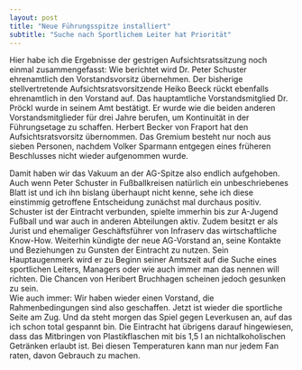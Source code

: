 ```yaml
---
layout: post
title: "Neue Führungsspitze installiert"
subtitle: "Suche nach Sportlichem Leiter hat Priorität"
---
```


Hier habe ich die Ergebnisse der gestrigen Aufsichtsratssitzung noch einmal zusammengefasst: Wie berichtet wird Dr. Peter Schuster ehrenamtlich den Vorstandsvorsitz übernehmen. Der bisherige stellvertretende Aufsichtsratsvorsitzende Heiko Beeck rückt ebenfalls ehrenamtlich in den Vorstand auf. Das hauptamtliche Vorstandsmitglied Dr. Pröckl wurde in seinem Amt bestätigt. Er wurde wie die beiden anderen Vorstandsmitglieder für drei Jahre berufen, um Kontinuität in der Führungsetage zu schaffen. Herbert Becker von Fraport hat den Aufsichtsratsvorsitz übernommen. Das Gremium besteht nur noch aus sieben Personen, nachdem Volker Sparmann entgegen eines früheren Beschlusses nicht wieder aufgenommen wurde. 

Damit haben wir das Vakuum an der AG-Spitze also endlich aufgehoben. Auch wenn Peter Schuster in Fußballkreisen natürlich ein unbeschriebenes Blatt ist und ich ihn bislang überhaupt nicht kenne, sehe ich diese einstimmig getroffene Entscheidung zunächst mal durchaus positiv. Schuster ist der Eintracht verbunden, spielte immerhin bis zur A-Jugend Fußball und war auch in anderen Abteilungen aktiv. Zudem besitzt er als Jurist und ehemaliger Geschäftsführer von Infraserv das wirtschaftliche Know-How. Weiterhin kündigte der neue AG-Vorstand an, seine Kontakte und Beziehungen zu Gunsten der Eintracht zu nutzen. Sein Hauptaugenmerk wird er zu Beginn seiner Amtszeit auf die Suche eines sportlichen Leiters, Managers oder wie auch immer man das nennen will richten. Die Chancen von Heribert Bruchhagen scheinen jedoch gesunken zu sein.  
Wie auch immer: Wir haben wieder einen Vorstand, die Rahmenbedingungen sind also geschaffen. Jetzt ist wieder die sportliche Seite am Zug. Und da steht morgen das Spiel gegen Leverkusen an, auf das ich schon total gespannt bin. Die Eintracht hat übrigens darauf hingewiesen, dass das Mitbringen von Plastikflaschen mit bis 1,5 l an nichtalkoholischen Getränken erlaubt ist. Bei diesen Temperaturen kann man nur jedem Fan raten, davon Gebrauch zu machen.

